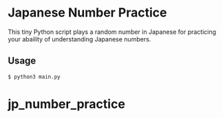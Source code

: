 # Japanese Number Practice

This tiny Python script plays a random number in Japanese for practicing your abaility of understanding Japanese numbers.

## Usage

    $ python3 main.py
# jp_number_practice
